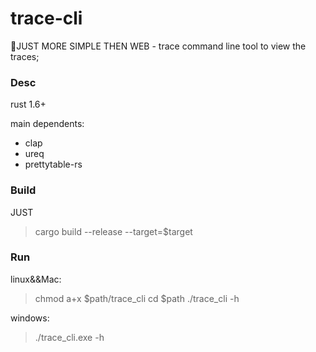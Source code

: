 # trace-cli
:raised_eyebrow:JUST MORE SIMPLE THEN WEB -  trace command line tool to view the traces;


### Desc 
rust 1.6+

main dependents:
* clap
* ureq
* prettytable-rs


### Build 
JUST 

>cargo build --release --target=$target 

### Run 
linux&&Mac:
> chmod a+x $path/trace_cli
> cd $path 
> ./trace_cli -h


windows:
>./trace_cli.exe -h

